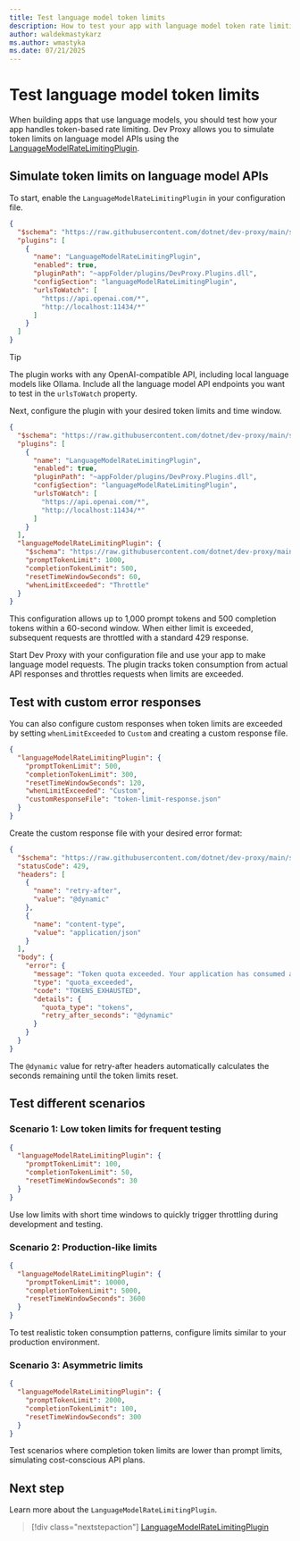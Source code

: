 ```yaml
---
title: Test language model token limits
description: How to test your app with language model token rate limiting
author: waldekmastykarz
ms.author: wmastyka
ms.date: 07/21/2025
---
```


# Test language model token limits

When building apps that use language models, you should test how your app handles token-based rate limiting. Dev Proxy allows you to simulate token limits on language model APIs using the [LanguageModelRateLimitingPlugin](../technical-reference/languagemodelratelimitingplugin.md).

## Simulate token limits on language model APIs

To start, enable the `LanguageModelRateLimitingPlugin` in your configuration file.

```json
{
  "$schema": "https://raw.githubusercontent.com/dotnet/dev-proxy/main/schemas/v1.0.0/rc.schema.json",
  "plugins": [
    {
      "name": "LanguageModelRateLimitingPlugin",
      "enabled": true,
      "pluginPath": "~appFolder/plugins/DevProxy.Plugins.dll",
      "configSection": "languageModelRateLimitingPlugin",
      "urlsToWatch": [
        "https://api.openai.com/*",
        "http://localhost:11434/*"
      ]
    }
  ]
}
```

> [!TIP]
> The plugin works with any OpenAI-compatible API, including local language models like Ollama. Include all the language model API endpoints you want to test in the `urlsToWatch` property.

Next, configure the plugin with your desired token limits and time window.

```json
{
  "$schema": "https://raw.githubusercontent.com/dotnet/dev-proxy/main/schemas/v1.0.0/rc.schema.json",
  "plugins": [
    {
      "name": "LanguageModelRateLimitingPlugin",
      "enabled": true,
      "pluginPath": "~appFolder/plugins/DevProxy.Plugins.dll",
      "configSection": "languageModelRateLimitingPlugin",
      "urlsToWatch": [
        "https://api.openai.com/*",
        "http://localhost:11434/*"
      ]
    }
  ],
  "languageModelRateLimitingPlugin": {
    "$schema": "https://raw.githubusercontent.com/dotnet/dev-proxy/main/schemas/v1.0.0/languagemodelratelimitingplugin.schema.json",
    "promptTokenLimit": 1000,
    "completionTokenLimit": 500,
    "resetTimeWindowSeconds": 60,
    "whenLimitExceeded": "Throttle"
  }
}
```

This configuration allows up to 1,000 prompt tokens and 500 completion tokens within a 60-second window. When either limit is exceeded, subsequent requests are throttled with a standard 429 response.

Start Dev Proxy with your configuration file and use your app to make language model requests. The plugin tracks token consumption from actual API responses and throttles requests when limits are exceeded.

## Test with custom error responses

You can also configure custom responses when token limits are exceeded by setting `whenLimitExceeded` to `Custom` and creating a custom response file.

```json
{
  "languageModelRateLimitingPlugin": {
    "promptTokenLimit": 500,
    "completionTokenLimit": 300,
    "resetTimeWindowSeconds": 120,
    "whenLimitExceeded": "Custom",
    "customResponseFile": "token-limit-response.json"
  }
}
```

Create the custom response file with your desired error format:

```json
{
  "$schema": "https://raw.githubusercontent.com/dotnet/dev-proxy/main/schemas/v1.0.0/languagemodelratelimitingplugincustomresponse.schema.json",
  "statusCode": 429,
  "headers": [
    {
      "name": "retry-after",
      "value": "@dynamic"
    },
    {
      "name": "content-type",
      "value": "application/json"
    }
  ],
  "body": {
    "error": {
      "message": "Token quota exceeded. Your application has consumed all available tokens for this time period.",
      "type": "quota_exceeded",
      "code": "TOKENS_EXHAUSTED",
      "details": {
        "quota_type": "tokens",
        "retry_after_seconds": "@dynamic"
      }
    }
  }
}
```

The `@dynamic` value for retry-after headers automatically calculates the seconds remaining until the token limits reset.

## Test different scenarios

### Scenario 1: Low token limits for frequent testing

```json
{
  "languageModelRateLimitingPlugin": {
    "promptTokenLimit": 100,
    "completionTokenLimit": 50,
    "resetTimeWindowSeconds": 30
  }
}
```

Use low limits with short time windows to quickly trigger throttling during development and testing.

### Scenario 2: Production-like limits

```json
{
  "languageModelRateLimitingPlugin": {
    "promptTokenLimit": 10000,
    "completionTokenLimit": 5000,
    "resetTimeWindowSeconds": 3600
  }
}
```

To test realistic token consumption patterns, configure limits similar to your production environment.

### Scenario 3: Asymmetric limits

```json
{
  "languageModelRateLimitingPlugin": {
    "promptTokenLimit": 2000,
    "completionTokenLimit": 100,
    "resetTimeWindowSeconds": 300
  }
}
```

Test scenarios where completion token limits are lower than prompt limits, simulating cost-conscious API plans.

## Next step

Learn more about the `LanguageModelRateLimitingPlugin`.

> [!div class="nextstepaction"]
> [LanguageModelRateLimitingPlugin](../technical-reference/languagemodelratelimitingplugin.md)
